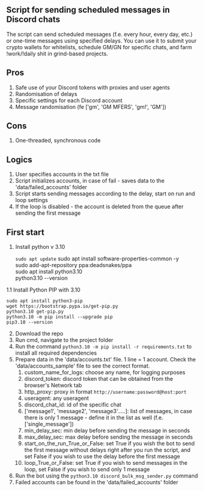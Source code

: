 ## Script for sending scheduled messages in Discord chats
The script can send scheduled messages (f.e. every hour, every day, etc.) or one-time messages using specified delays. You can use it to submit your crypto wallets for whitelists, schedule GM/GN for specific chats, and farm !work/!daily shit in grind-based projects.

## Pros
1. Safe use of your Discord tokens with proxies and user agents
2. Randomisation of delays
3. Specific settings for each Discord account
4. Message randomisation (fe ['gm', 'GM MFERS', 'gm!', 'GM'])

## Cons
1. One-threaded, synchronous code

## Logics
1. User specifies accounts in the txt file
2. Script initializes accounts, in case of fail - saves data to the 'data/failed_accounts' folder
3. Script starts sending messages according to the delay, start on run and loop settings
4. If the loop is disabled - the account is deleted from the queue after sending the first message

## First start
1. Install python v 3.10

    ```sudo apt update```
    sudo apt install software-properties-common -y   
    sudo add-apt-repository ppa:deadsnakes/ppa    
    sudo apt install python3.10    
    python3.10 --version
    
1.1 Install Python PIP with 3.10


    sudo apt install python3-pip
    wget https://bootstrap.pypa.io/get-pip.py
    python3.10 get-pip.py
    python3.10 -m pip install --upgrade pip
    pip3.10 --version

2. Download the repo
3. Run cmd, navigate to the project folder
4. Run the command `python3.10 -m pip install -r requirements.txt` to install all required dependencies
5. Prepare data in the 'data/accounts.txt' file. 1 line = 1 account. Check the 'data/accounts_sample' file to see the correct format.
   1. custom_name_for_logs: choose any name, for logging purposes
   2. discord_token: discord token that can be obtained from the browser's Network tab
   3. http_proxy: proxy in format `http://username:password@host:port`
   4. useragent: any useragent
   5. discord_chat_id: id of the specific chat
   6. ['message1', 'message2', 'message3'.....]: list of messages, in case there is only 1 message - define it in the list as well (f.e. ['single_message'])
   7. min_delay_sec: min delay before sending the message in seconds
   8. max_delay_sec: max delay before sending the message in seconds
   9. start_on_the_run_True_or_False: set True if you wish the bot to send the first message without delays right after you run the script, and set False if you wish to use the delay before the first message
   10. loop_True_or_False: set True if you wish to send messages in the loop, set False if you wish to send only 1 message
6. Run the bot using the `python3.10 discord_bulk_msg_sender.py` command
7. Failed accounts can be found in the 'data/failed_accounts' folder
